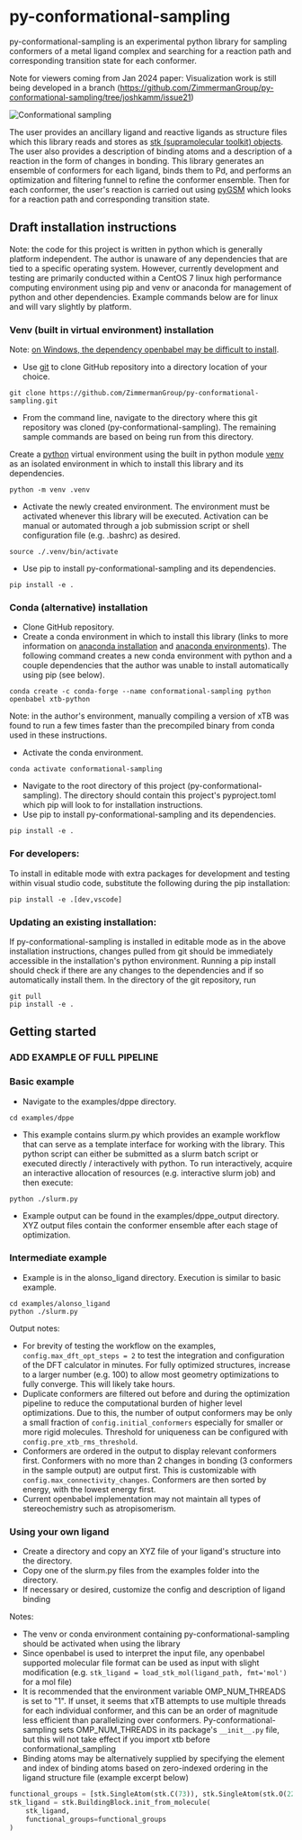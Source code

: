 # py-conformational-sampling


py-conformational-sampling is an experimental python library for sampling conformers of a metal ligand complex and searching for a reaction path and corresponding transition state for each conformer.

Note for viewers coming from Jan 2024 paper: Visualization work is still being developed in a branch (https://github.com/ZimmermanGroup/py-conformational-sampling/tree/joshkamm/issue21)

![Conformational sampling](https://github.com/ZimmermanGroup/py-conformational-sampling/assets/5794446/ac17c431-3a02-4fb0-a923-d2ea1459b2d8)

The user provides an ancillary ligand and reactive ligands as structure files which this library reads and stores as [stk (supramolecular toolkit) objects](https://stk.readthedocs.io/en/stable/stk.molecular.molecules.building_block.html). The user also provides a description of binding atoms and a description of a reaction in the form of changes in bonding. This library generates an ensemble of conformers for each ligand, binds them to Pd, and performs an optimization and filtering funnel to refine the conformer ensemble. Then for each conformer, the user's reaction is carried out using [pyGSM](https://github.com/ZimmermanGroup/pyGSM) which looks for a reaction path and corresponding transition state.

## Draft installation instructions

Note: the code for this project is written in python which is generally platform independent. The author is unaware of any dependencies that are tied to a specific operating system. However, currently development and testing are primarily conducted within a CentOS 7 linux high performance computing environment using pip and venv or anaconda for management of python and other dependencies. Example commands below are for linux and will vary slightly by platform.

### Venv (built in virtual environment) installation

Note: [on Windows, the dependency openbabel may be difficult to install](https://github.com/openbabel/openbabel/issues/2408#issuecomment-1288847122).

* Use [git](https://git-scm.com/) to clone GitHub repository into a directory location of your choice.

```
git clone https://github.com/ZimmermanGroup/py-conformational-sampling.git
```

* From the command line, navigate to the directory where this git repository was cloned (py-conformational-sampling). The remaining sample commands are based on being run from this directory.

Create a [python](https://www.python.org/downloads/) virtual environment using the built in python module [venv](https://packaging.python.org/en/latest/guides/installing-using-pip-and-virtual-environments/#creating-a-virtual-environment) as an isolated environment in which to install this library and its dependencies.

```
python -m venv .venv
```

* Activate the newly created environment. The environment must be activated whenever this library will be executed. Activation can be manual or automated through a job submission script or shell configuration file (e.g. .bashrc) as desired.

```
source ./.venv/bin/activate
```

* Use pip to install py-conformational-sampling and its dependencies.

```
pip install -e .
```

### Conda (alternative) installation

* Clone GitHub repository.
* Create a conda environment in which to install this library (links to more information on [anaconda installation](https://conda.io/projects/conda/en/latest/user-guide/install/index.html) and [anaconda environments](https://conda.io/projects/conda/en/latest/user-guide/tasks/manage-environments.html)). The following command creates a new conda environment with python and a couple dependencies that the author was unable to install automatically using pip (see below).

```
conda create -c conda-forge --name conformational-sampling python openbabel xtb-python
```

Note: in the author's environment, manually compiling a version of xTB was found to run a few times faster than the precompiled binary from conda used in these instructions.

* Activate the conda environment.

```
conda activate conformational-sampling
```

* Navigate to the root directory of this project (py-conformational-sampling). The directory should contain this project's pyproject.toml which pip will look to for installation instructions.
* Use pip to install py-conformational-sampling and its dependencies.

```
pip install -e .
```

### For developers:

To install in editable mode with extra packages for development and testing within visual studio code, substitute the following during the pip installation:

```
pip install -e .[dev,vscode]
```

### Updating an existing installation:
If py-conformational-sampling is installed in editable mode as in the above installation instructions, changes pulled from git should be immediately accessible in the installation's python environment. Running a pip install should check if there are any changes to the dependencies and if so automatically install them. In the directory of the git repository, run
```
git pull
pip install -e .
```

## Getting started

### ADD EXAMPLE OF FULL PIPELINE

### Basic example

* Navigate to the examples/dppe directory.

```
cd examples/dppe
```

* This example contains slurm.py which provides an example workflow that can serve as a template interface for working with the library. This python script can either be submitted as a slurm batch script or executed directly / interactively with python. To run interactively, acquire an interactive allocation of resources (e.g. interactive slurm job) and then execute:

```
python ./slurm.py
```

* Example output can be found in the examples/dppe_output directory. XYZ output files contain the conformer ensemble after each stage of optimization.

### Intermediate example

* Example is in the alonso_ligand directory. Execution is similar to basic example.

```
cd examples/alonso_ligand
python ./slurm.py
```

Output notes:

* For brevity of testing the workflow on the examples, `config.max_dft_opt_steps = 2` to test the integration and configuration of the DFT calculator in minutes. For fully optimized structures, increase to a larger number (e.g. 100) to allow most geometry optimizations to fully converge. This will likely take hours.
* Duplicate conformers are filtered out before and during the optimization pipeline to reduce the computational burden of higher level optimizations. Due to this, the number of output conformers may be only a small fraction of `config.initial_conformers` especially for smaller or more rigid molecules. Threshold for uniqueness can be configured with `config.pre_xtb_rms_threshold`.
* Conformers are ordered in the output to display relevant conformers first. Conformers with no more than 2 changes in bonding (3 conformers in the sample output) are output first. This is customizable with `config.max_connectivity_changes`. Conformers are then sorted by energy, with the lowest energy first.
* Current openbabel implementation may not maintain all types of stereochemistry such as atropisomerism.

### Using your own ligand

* Create a directory and copy an XYZ file of your ligand's structure into the directory.
* Copy one of the slurm.py files from the examples folder into the directory.
* If necessary or desired, customize the config and description of ligand binding

Notes:

* The venv or conda environment containing py-conformational-sampling should be activated when using the library
* Since openbabel is used to interpret the input file, any openbabel supported molecular file format can be used as input with slight modification (e.g. `stk_ligand = load_stk_mol(ligand_path, fmt='mol')` for a mol file)
* It is recommended that the environment variable OMP_NUM_THREADS is set to "1". If unset, it seems that xTB attempts to use multiple threads for each individual conformer, and this can be an order of magnitude less efficient than parallelizing over conformers. Py-conformational-sampling sets OMP_NUM_THREADS in its package's `__init__.py` file, but this will not take effect if you import xtb before conformational_sampling
* Binding atoms may be alternatively supplied by specifying the element and index of binding atoms based on zero-indexed ordering in the ligand structure file (example excerpt below)

```python
functional_groups = [stk.SingleAtom(stk.C(73)), stk.SingleAtom(stk.O(22))]
stk_ligand = stk.BuildingBlock.init_from_molecule(
    stk_ligand,
    functional_groups=functional_groups
)
```

